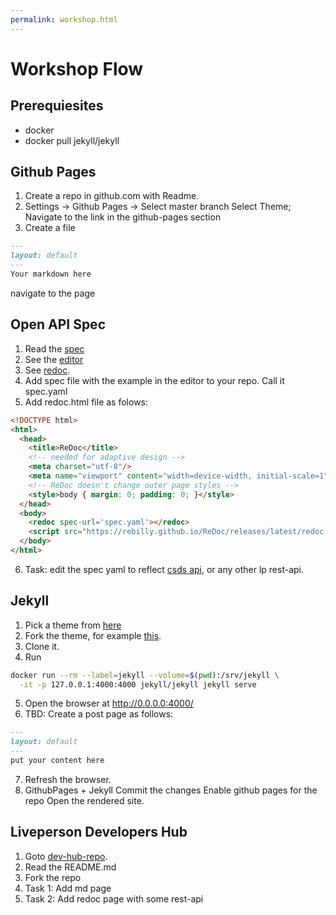 ```yaml
---
permalink: workshop.html
---
```


# Workshop Flow

## Prerequiesites 
* docker
* docker pull jekyll/jekyll

## Github Pages
1. Create a repo in github.com with Readme.
2. Settings -> Github Pages -> 
   Select master branch
   Select Theme;
   Navigate to the link in the github-pages section
3. Create a file
```markdown
---
layout: default
---
Your markdown here
```
navigate to the page

## Open API Spec
1. Read the [spec](https://github.com/OAI/OpenAPI-Specification/blob/3.0.0-rc0/versions/3.0.md)
2. See the [editor](http://editor.swagger.io/#!/)
3. See [redoc](https://github.com/Rebilly/ReDoc).
4. Add spec file with the example in the editor to your repo. Call it spec.yaml
5. Add redoc.html file as folows:
```html
<!DOCTYPE html>
<html>
  <head>
    <title>ReDoc</title>
    <!-- needed for adaptive design -->
    <meta charset="utf-8"/>
    <meta name="viewport" content="width=device-width, initial-scale=1">
    <!-- ReDoc doesn't change outer page styles -->
    <style>body { margin: 0; padding: 0; }</style>
  </head>
  <body>
    <redoc spec-url='spec.yaml'></redoc>
    <script src="https://rebilly.github.io/ReDoc/releases/latest/redoc.min.js"> </script>
  </body>
</html>
```
6. Task: edit the spec yaml to reflect [csds api](https://livepersoninc.github.io/dev-hub/current/agent-domain-domain-api.html), or any other lp rest-api.

## Jekyll
1. Pick a theme from [here](http://jekyllthemes.org/)
2. Fork the theme, for example [this](http://jekyllthemes.org/themes/vision-casper-theme/).
3. Clone it.
4. Run
```sh
docker run --rm --label=jekyll --volume=$(pwd):/srv/jekyll \
  -it -p 127.0.0.1:4000:4000 jekyll/jekyll jekyll serve
```
5. Open the browser at http://0.0.0.0:4000/
6. TBD: Create a post page as follows:
```markdown
---
layout: default
---
put your content here
```
7. Refresh the browser.
6. GithubPages + Jekyll
   Commit the changes
   Enable github pages for the repo
   Open the rendered site.
   
## Liveperson Developers Hub
1. Goto [dev-hub-repo](https://lpgithub.dev.lprnd.net/pages/Architecture/dev-hub-internal/).
2. Read the README.md
3. Fork the repo
4. Task 1: Add md page
5. Task 2: Add redoc page with some rest-api
   
